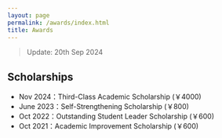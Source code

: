 ```yaml
---
layout: page
permalink: /awards/index.html
title: Awards
---
```


> Update: 20th Sep 2024

## Scholarships

- Nov 2024：Third-Class Academic Scholarship (￥4000)
- June 2023：Self-Strengthening Scholarship (￥800)
- Oct 2022：Outstanding Student Leader Scholarship (￥600)
- Oct 2021：Academic Improvement Scholarship (￥600)


<br>

